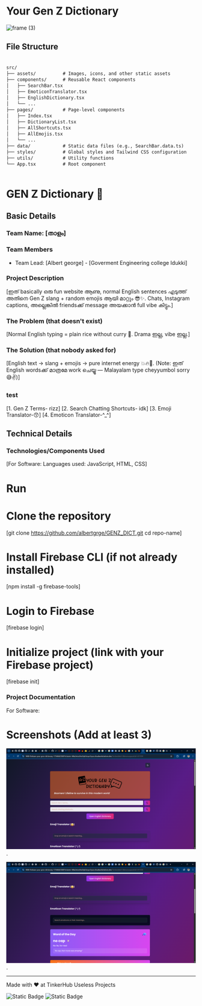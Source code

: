 # Your Gen Z Dictionary 
<img width="3188" height="1202" alt="frame (3)" src="https://github.com/user-attachments/assets/517ad8e9-ad22-457d-9538-a9e62d137cd7" />

## File Structure

```

src/
├── assets/          # Images, icons, and other static assets
├── components/      # Reusable React components
│   ├── SearchBar.tsx
│   ├── EmoticonTranslator.tsx
│   ├── EnglishDictionary.tsx
│   └── ...
├── pages/           # Page-level components
│   ├── Index.tsx
│   ├── DictionaryList.tsx
│   ├── AllShortcuts.tsx
│   ├── AllEmojis.tsx
│   └── ...
├── data/            # Static data files (e.g., SearchBar.data.ts)
├── styles/          # Global styles and Tailwind CSS configuration
├── utils/           # Utility functions
└── App.tsx          # Root component


```

# GEN Z Dictionary 🎯


## Basic Details
### Team Name: [താളം]


### Team Members
- Team Lead: [Albert george] - [Goverment Engineering college Idukki]


### Project Description

[ഇത് basically ഒരു fun website ആണു, normal English sentences എടുത്ത് അതിനെ Gen Z slang + random emojis ആയി മാറ്റും 😎✨. Chats, Instagram captions, അല്ലെങ്കിൽ friends‌ക്ക് message അയക്കാൻ full vibe കിട്ടും.]

### The Problem (that doesn't exist)
[Normal English typing = plain rice without curry 🍚. Drama ഇല്ല, vibe ഇല്ല.]

### The Solution (that nobody asked for)
[English text → slang + emojis → pure internet energy 💥🔥💃.
(Note: ഇത് English words‌ക്ക് മാത്രമേ work ചെയ്യൂ — Malayalam type cheyyumbol sorry 😅✌️)]

### test
[1. Gen Z Terms- rizz]
[2. Search Chatting Shortcuts- idk]
[3. Emoji Translator-😙]
[4. Emoticon Translator-^_^]


## Technical Details
### Technologies/Components Used
[For Software:
Languages used: JavaScript, HTML, CSS]

# Run
# Clone the repository
[git clone https://github.com/albertgrge/GENZ_DICT.git
cd repo-name]

# Install Firebase CLI (if not already installed)
[npm install -g firebase-tools]

# Login to Firebase
[firebase login]

# Initialize project (link with your Firebase project)
[firebase init]


### Project Documentation
For Software:

# Screenshots (Add at least 3)
![image alt](https://github.com/albertgrge/GENZ_DICT/blob/main/genz-lingo-lab%20-%20Google%20Chrome%2009_08_2025%2004_22_21.png).

![image alt](https://github.com/albertgrge/GENZ_DICT/blob/main/genz-lingo-lab%20-%20Google%20Chrome%2009_08_2025%2004_22_42.png).




---
Made with ❤️ at TinkerHub Useless Projects 

![Static Badge](https://img.shields.io/badge/TinkerHub-24?color=%23000000&link=https%3A%2F%2Fwww.tinkerhub.org%2F)
![Static Badge](https://img.shields.io/badge/UselessProjects--25-25?link=https%3A%2F%2Fwww.tinkerhub.org%2Fevents%2FQ2Q1TQKX6Q%2FUseless%2520Projects)




